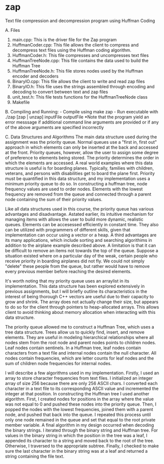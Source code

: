 # zap
 Text file compression and decompression program using Huffman Coding



A. Files
1. main.cpp: This is the driver file for the Zap program
2. HuffmanCoder.cpp: This file allows the client to compress and decompress
text files using the Huffman coding algorithm.
3. HuffmanCoder.h: This file compresses and uncompresses text files
4. HuffmanTreeNode.cpp: This file contains the data used to build the Huffman
Tree
5. HuffmanTreeNode.h: This file stores nodes used by the Huffman encoder and
decoders
6. BinaryIO.cpp: This file allows the client to write and read zap files
7. BinaryIO.h: This file uses the strings assembled through encoding and
decoding to convert between text and zap files
8. unit_test.h: This file tests functions for the HuffmanTreeNode class
9. Makefile

B. Compiling and Running:
     - Compile using
            make zap
     - Run executable with
            ./zap [zap | unzap] inputFile outputFile
*Note that the program yield an error messsage if additional command line
arguments are provided or if any of the above arguments are specified
incorrectly

C. Data Structures and Algorithms
The main data structure used during the assignment was the priority queue.
Normal queues use a "first in, first out" approach in which elements can only
be inserted at the back and accessed at the front. Priority queues, however,
allow the user to assign some degree of preference to elements being stored.
The priority determines the order in which the elements are accessed. A real
world examples where this data structure is useful is for boarding planes.
Typically, families with children, veterans, and persons with disabilities get
to board the plane first. Priority must be quantified in this data structure,
and my implementation uses a minimum priority queue to do so. In constructing
a huffman tree, node frequency values are used to order nodes. Elements with
the lowest frequency are removed from the queue and connected through a parent
node containing the sum of their priority values. 

Like all data structures used in this course, the priority queue has various
advantages and disadvantage. Astated earlier, its intuitive mechanism for
managing items with allows the user to build more dynamic, realistic queues.
Elements can be accesessed efficiently in constant time. They also can be
utilized with programmers of different skills, given that implementation
can occur using a vector or a heap. A third advantages are its many
applications, which include sorting and searching algorithims in addition to
the airplane example described above. A limitation is that it can be difficult
to remove an items not towards the top of the queue. Suppose a situation
existed where on a particular day of the weak, certain people who receive
priority in boarding airplanes did not fly. We could not simply "delete" these
people from the queue, but rather would have to remove every previous member
before reaching the desired elements. 

It's worth noting that my priority queue uses an arraylist in its
implementation. This data structure has been explored extensively in previous
assignments, but I will briefly outline its characteristics in the interest of
being thorough C++ vectors are useful due to their capacity to grow and shrink.
The array does not actually change their size, but appears to do so for the
client through pointers to heap-allocated arrays. This allows client to avoid
thinking about memory allocation when interacting with this data structure.

The priority queue allowed me to construct a Huffman Tree, which uses a tree
data structure. Trees allow us to quickly find, insert, and remove elements.
They are useful in modeling hierarchical relationships where all nodes stem
from the root node and parent nodes points to children nodes. Leaf nodes
contain sentinels. In a Huffman tree, leaf nodes contain characters from a text
file and internal nodes contain the null character. All nodes contain
frequencies, which are letter counts for leaf nodes and the sum of children
node frequencies for internal nodes.
  
I will describe a few algorithms used in my implementation. Firstly, I used an
array to store character frequencies from text files. I initialized an integer
array of size 256 because there are only 256 ASCII chars. I converted each
character in a text file to its corresponding ASCII value and incremented the
integer at that position. In constructing the Huffman tree I used another
algorithm. First, I created nodes for positions in the array where the value was
not equal to 0 and pushed these nodes into the priority queue. Then, I popped
the nodes with the lowest frequencies, joined them with a parent node, and
pushed that back into the queue. I repeated this process until only one node
remained in the queue and set that equal to the root private member variable.
A final algorithm in my design occurred when decoding the binary strings. I
iterated through the binary string and Huffman tree. For values in the binary
string in which the position in the tree was a leaf, I appended its character
to a string and moved back to the root of the tree. Otherwise, I traversed to
the appropriate subtree. Finally, I checked to make sure the last character in
the binary string was at a leaf and returned a string containing the file text.
